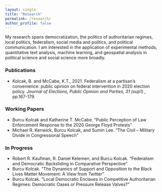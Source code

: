 ```yaml
---
layout: single
title: "Research"
permalink: /research/
author_profile: false
---
```


My research spans democratization, the politics of authoritarian regimes, local politics, federalism, social media and politics, and political communication. I am interested in the application of experimental methods, quantitative text analysis, machine learning, and geospatial analysis in political science and social science more broadly. 

### Publications
* Kolcak, B. and McCabe, K.T., 2021. Federalism at a partisan’s convenience: public opinion on federal intervention in 2020 election policy. <i> Journal of Elections, Public Opinion and Parties, 31 (sup1) </i>, pp.167-179.

### Working Papers
*  Burcu Kolcak and Katherine T. McCabe. “Public Perception of Law Enforcement Response to the 2020 George Floyd Protests”
* Michael  R. Kenwick,  Burcu  Kolcak,  and  Sumin  Lee. “The  Civil – Military Divide in Congressional Speech”

### In Progress 
* Robert  R. Kaufman, R.  Daniel  Kelemen,  and  Burcu  Kolcak.   “Federalism and Democratic Backsliding in Comparative Perspective”
* Burcu Kolcak. “The Dynamics of Support and Opposition to the Black Lives Matter Movement:  A View from Twitter”
* Burcu Kolcak. “Local Democratic Enclaves in Competitive Authoritarian Regimes: Democratic Oases or Pressure Release Valves?"